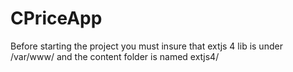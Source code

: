 CPriceApp
=========
Before starting the project you must insure that extjs 4 lib is under /var/www/ and the content folder is named extjs4/
